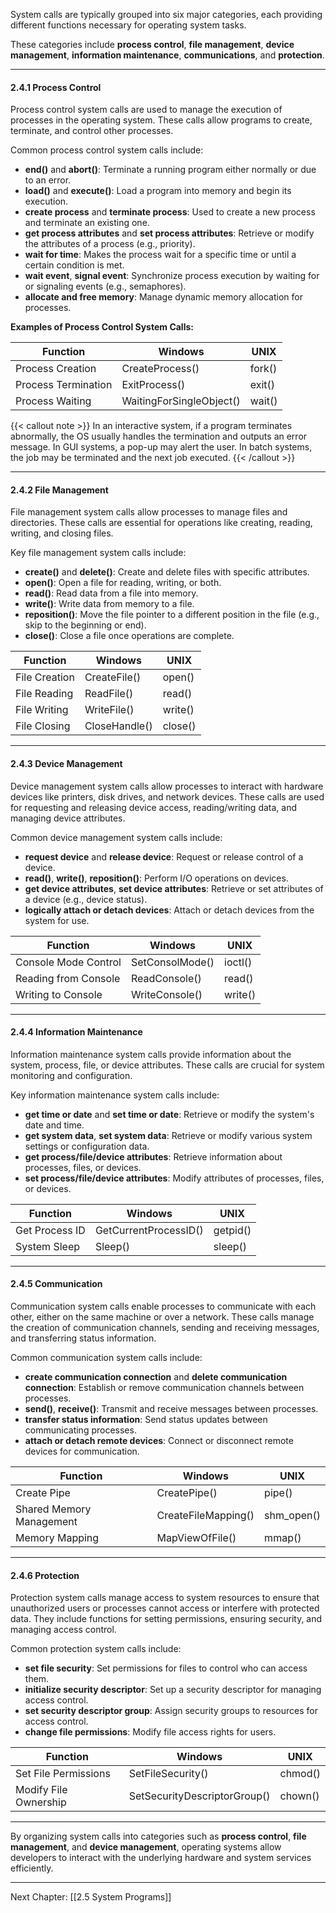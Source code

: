 
System calls are typically grouped into six major categories, each providing different functions necessary for operating system tasks.

These categories include **process control**, **file management**, **device management**, **information maintenance**, **communications**, and **protection**.

---

#### 2.4.1 **Process Control**

Process control system calls are used to manage the execution of processes in the operating system. These calls allow programs to create, terminate, and control other processes. 

Common process control system calls include:
- **end()** and **abort()**: Terminate a running program either normally or due to an error.
- **load()** and **execute()**: Load a program into memory and begin its execution.
- **create process** and **terminate process**: Used to create a new process and terminate an existing one.
- **get process attributes** and **set process attributes**: Retrieve or modify the attributes of a process (e.g., priority).
- **wait for time**: Makes the process wait for a specific time or until a certain condition is met.
- **wait event**, **signal event**: Synchronize process execution by waiting for or signaling events (e.g., semaphores).
- **allocate and free memory**: Manage dynamic memory allocation for processes.

**Examples of Process Control System Calls:**

| **Function**               | **Windows**                  | **UNIX**    |
|----------------------------|------------------------------|-------------|
| Process Creation            | CreateProcess()              | fork()      |
| Process Termination         | ExitProcess()                | exit()      |
| Process Waiting             | WaitingForSingleObject()     | wait()      |

{{< callout note >}}
In an interactive system, if a program terminates abnormally, the OS usually handles the termination and outputs an error message. In GUI systems, a pop-up may alert the user. In batch systems, the job may be terminated and the next job executed.
{{< /callout >}}


---

#### 2.4.2 **File Management**

File management system calls allow processes to manage files and directories. These calls are essential for operations like creating, reading, writing, and closing files.

Key file management system calls include:
- **create()** and **delete()**: Create and delete files with specific attributes.
- **open()**: Open a file for reading, writing, or both.
- **read()**: Read data from a file into memory.
- **write()**: Write data from memory to a file.
- **reposition()**: Move the file pointer to a different position in the file (e.g., skip to the beginning or end).
- **close()**: Close a file once operations are complete.

| **Function**  | **Windows**   | **UNIX** |
| ------------- | ------------- | -------- |
| File Creation | CreateFile()  | open()   |
| File Reading  | ReadFile()    | read()   |
| File Writing  | WriteFile()   | write()  |
| File Closing  | CloseHandle() | close()  |

---

#### 2.4.3 **Device Management**

Device management system calls allow processes to interact with hardware devices like printers, disk drives, and network devices. These calls are used for requesting and releasing device access, reading/writing data, and managing device attributes.

Common device management system calls include:
- **request device** and **release device**: Request or release control of a device.
- **read()**, **write()**, **reposition()**: Perform I/O operations on devices.
- **get device attributes**, **set device attributes**: Retrieve or set attributes of a device (e.g., device status).
- **logically attach or detach devices**: Attach or detach devices from the system for use.

| **Function**               | **Windows**                  | **UNIX**    |
|----------------------------|------------------------------|-------------|
| Console Mode Control        | SetConsolMode()              | ioctl()     |
| Reading from Console        | ReadConsole()                | read()      |
| Writing to Console          | WriteConsole()               | write()     |

---

#### 2.4.4 **Information Maintenance**

Information maintenance system calls provide information about the system, process, file, or device attributes. These calls are crucial for system monitoring and configuration.

Key information maintenance system calls include:
- **get time or date** and **set time or date**: Retrieve or modify the system's date and time.
- **get system data**, **set system data**: Retrieve or modify various system settings or configuration data.
- **get process/file/device attributes**: Retrieve information about processes, files, or devices.
- **set process/file/device attributes**: Modify attributes of processes, files, or devices.

| **Function**   | **Windows**           | **UNIX** |
| -------------- | --------------------- | -------- |
| Get Process ID | GetCurrentProcessID() | getpid() |
| System Sleep   | Sleep()               | sleep()  |

---

#### 2.4.5 **Communication**

Communication system calls enable processes to communicate with each other, either on the same machine or over a network. These calls manage the creation of communication channels, sending and receiving messages, and transferring status information.

Common communication system calls include:
- **create communication connection** and **delete communication connection**: Establish or remove communication channels between processes.
- **send()**, **receive()**: Transmit and receive messages between processes.
- **transfer status information**: Send status updates between communicating processes.
- **attach or detach remote devices**: Connect or disconnect remote devices for communication.

| **Function**               | **Windows**                  | **UNIX**    |
|----------------------------|------------------------------|-------------|
| Create Pipe                | CreatePipe()                 | pipe()      |
| Shared Memory Management    | CreateFileMapping()          | shm_open()  |
| Memory Mapping             | MapViewOfFile()              | mmap()      |

---

#### 2.4.6 **Protection**

Protection system calls manage access to system resources to ensure that unauthorized users or processes cannot access or interfere with protected data. They include functions for setting permissions, ensuring security, and managing access control.

Common protection system calls include:
- **set file security**: Set permissions for files to control who can access them.
- **initialize security descriptor**: Set up a security descriptor for managing access control.
- **set security descriptor group**: Assign security groups to resources for access control.
- **change file permissions**: Modify file access rights for users.

| **Function**               | **Windows**                  | **UNIX**    |
|----------------------------|------------------------------|-------------|
| Set File Permissions        | SetFileSecurity()            | chmod()     |
| Modify File Ownership       | SetSecurityDescriptorGroup() | chown()     |

---


By organizing system calls into categories such as **process control**, **file management**, and **device management**, operating systems allow developers to interact with the underlying hardware and system services efficiently.




____


Next Chapter: [[2.5 System Programs]]


